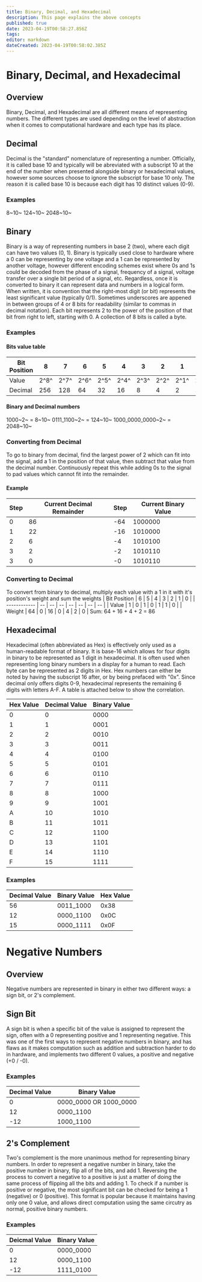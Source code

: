 ```yaml
---
title: Binary, Decimal, and Hexadecimal
description: This page explains the above concepts
published: true
date: 2023-04-19T00:58:27.856Z
tags: 
editor: markdown
dateCreated: 2023-04-19T00:58:02.385Z
---
```


# Binary, Decimal, and Hexadecimal
## Overview
Binary, Decimal, and Hexadecimal are all different means of representing numbers. The different types are used depending on the level of abstraction when it comes to computational hardware and each type has its place.

## Decimal
Decimal is the "standard" nomenclature of representing a number. Officially, it is called base 10 and typically will be abreviated with a subscript 10 at the end of the number when presented alongside binary or hexadecimal values, however some sources choose to ignore the subscript for base 10 only. The reason it is called base 10 is because each digit has 10 distinct values (0-9).

### Examples
8~10~
124~10~
2048~10~

## Binary
Binary is a way of representing numbers in base 2 (two), where each digit can have two values (0, 1). Binary is typically used close to hardware where a 0 can be representing by one voltage and a 1 can be represented by another voltage, however different encoding schemes exist where 0s and 1s could be decoded from the phase of a signal, frequency of a signal, voltage transfer over a single bit period of a signal, etc. Regardless, once it is converted to binary it can represent data and numbers in a logical form. When written, it is convention that the right-most digit (or bit) represents the least significant value (typically 0/1). Sometimes underscores are appened in between groups of 4 or 8 bits for readability (similar to commas in decimal notation). Each bit represents 2 to the power of the position of that bit from right to left, starting with 0. A collection of 8 bits is called a byte.

### Examples
#### Bits value table
| Bit Position | 8    | 7    | 6    | 5    | 4    | 3    | 2    | 1    | 0    |
| ------------ | ---- | ---- | ---- | ---- | ---- | ---- | ---- | ---- | ---- |
| Value        | 2^8^ | 2^7^ | 2^6^ | 2^5^ | 2^4^ | 2^3^ | 2^2^ | 2^1^ | 2^0^ |
| Decimal      | 256  | 128  | 64   | 32   | 16   | 8    | 4    | 2    | 1    |

#### Binary and Decimal numbers
1000~2~ = 8~10~
0111_1100~2~ = 124~10~
1000_0000_0000~2~ = 2048~10~

### Converting from Decimal
To go to binary from decimal, find the largest power of 2 which can fit into the signal, add a 1 in the position of that value, then subtract that value from the decimal number. Continuously repeat this while adding 0s to the signal to pad values which cannot fit into the remainder.

#### Example
| Step | Current Decimal Remainder | Step | Current Binary Value |
| ---- | ------------------------- | ---- | -------------------- |
| 0    | 86                        |  -64 | 1000000              |
| 1    | 22                        |  -16 | 1010000              |
| 2    | 6                         |   -4 | 1010100              |
| 3    | 2                         |   -2 | 1010110              |
| 3    | 0                         |   -0 | 1010110              |

### Converting to Decimal
To convert from binary to decimal, multiply each value with a 1 in it with it's position's weight and sum the weights
| Bit Position | 6  | 5  | 4  | 3  | 2  | 1  | 0  |
| ------------ | -- | -- | -- | -- | -- | -- | -- |
| Value        | 1  | 0  | 1  | 0  | 1  | 1  | 0  |
| Weight       | 64 | 0  | 16 | 0  | 4  | 2  | 0  |
Sum: 64 + 16 + 4 + 2 = 86

## Hexadecimal
Hexadecimal (often abbreviated as Hex) is effectively only used as a human-readable format of binary. It is base-16 which allows for four digits in binary to be represented as 1 digit in hexadecimal. It is often used when representing long binary numbers in a display for a human to read. Each byte can be represented as 2 digits in Hex. Hex numbers can either be noted by having the subscript 16 after, or by being prefaced with "0x". Since decimal only offers digits 0-9, hexadecimal represents the remaining 6 digits with letters A-F. A table is attached below to show the correlation.

| Hex Value | Decimal Value | Binary Value |
| --------- | ------------- | ------------ |
| 0         | 0             | 0000         |
| 1         | 1             | 0001         |
| 2         | 2             | 0010         |
| 3         | 3             | 0011         |
| 4         | 4             | 0100         |
| 5         | 5             | 0101         |
| 6         | 6             | 0110         |
| 7         | 7             | 0111         |
| 8         | 8             | 1000         |
| 9         | 9             | 1001         |
| A         | 10            | 1010         |
| B         | 11            | 1011         |
| C         | 12            | 1100         |
| D         | 13            | 1101         |
| E         | 14            | 1110         |
| F         | 15            | 1111         |

### Examples
| Decimal Value | Binary Value | Hex Value |
| ------------- | ------------ | --------- |
| 56            | 0011_1000    | 0x38      |
| 12            | 0000_1100    | 0x0C      |
| 15            | 0000_1111    | 0x0F      |

# Negative Numbers
## Overview
Negative numbers are represented in binary in either two different ways: a sign bit, or 2's complement.

## Sign Bit
A sign bit is when a specific bit of the value is assigned to represent the sign, often with a 0 representing positive and 1 representing negative. This was one of the first ways to represent negative numbers in binary, and has flaws as it makes computation such as addition and subtraction harder to do in hardware, and implements two different 0 values, a positive and negative (+0 / -0).

### Examples
| Decimal Value | Binary Value           |
| ------------- | ---------------------- |
| 0             | 0000_0000 OR 1000_0000 |
| 12            | 0000_1100              |
| -12           | 1000_1100              |

## 2's Complement
Two's complement is the more unanimous method for representing binary numbers. In order to represent a negative number in binary, take the positive number in binary, flip all of the bits, and add 1. Reversing the process to convert a negative to a positive is just a matter of doing the same process of flipping all the bits and adding 1. To check if a number is positive or negative, the most significant bit can be checked for being a 1 (negative) or 0 (positive). This format is popular because it maintains having only one 0 value, and allows direct computation using the same circutry as normal, positive binary numbers.

### Examples
| Deicmal Value | Binary Value |
| ------------- | ------------ |
| 0             | 0000_0000    |
| 12            | 0000_1100    |
| -12           | 1111_0100    |